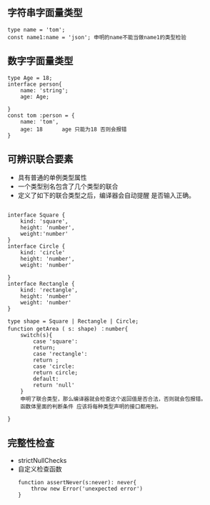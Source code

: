 ## 字符串字面量类型
```
type name = 'tom';
const name1:name = 'json'; 申明的name不能当做name1的类型检验
```
## 数字字面量类型
```
type Age = 18;
interface person{
    name: 'string';
    age: Age;

}
const tom :person = {
    name: 'tom',
    age: 18      age 只能为18 否则会报错
}
```     
## 可辨识联合要素
* 具有普通的单例类型属性
* 一个类型别名包含了几个类型的联合
* 定义了如下的联合类型之后，编译器会自动提醒 是否输入正确。
```

interface Square {
    kind: 'square',
    height: 'number',
    weight:'number'
}
interface Circle {
    kind: 'circle'
    height: 'number',
    weight: 'number'

}
interface Rectangle {
    kind: 'rectangle',
    height: 'number'
    weight: 'number'
}

type shape = Square | Rectangle | Circle;
function getArea ( s: shape) ：number{
    switch(s){
        case 'square':
        return;
        case 'rectangle':
        return ;
        case 'circle:
        return circle;
        default:
        return 'null'
    }
    申明了联合类型，那么编译器就会检查这个返回值是否合法，否则就会包报错。
    函数体里面的判断条件 应该将每种类型声明的接口都用到。

}
```
## 完整性检查 
* strictNullChecks
* 自定义检查函数
   ```
   function assertNever(s:never): never{
       throw new Error('unexpected error')
   }
   ```